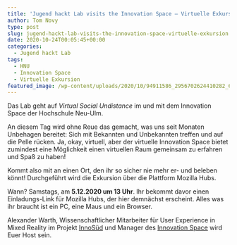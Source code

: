 ```yaml
---
title: 'Jugend hackt Lab visits the Innovation Space – Virtuelle Exkursion'
author: Tom Novy
type: post
slug: jugend-hackt-lab-visits-the-innovation-space-virtuelle-exkursion
date: 2020-10-24T00:05:45+00:00
categories:
  - Jugend hackt Lab
tags:
  - HNU
  - Innovation Space
  - Virtuelle Exkursion
featured_image: /wp-content/uploads/2020/10/94911586_2956702624410282_665356129970159616_o-1024x441.png
---
```

Das Lab geht auf _Virtual Social Undistance_ im und mit dem Innovation Space der Hochschule Neu-Ulm.

An diesem Tag wird ohne Reue das gemacht, was uns seit Monaten Unbehagen bereitet: Sich mit Bekannten und Unbekannten treffen und auf die Pelle rücken. Ja, okay, virtuell, aber der virtuelle Innovation Space bietet zumindest eine Möglichkeit einen virtuellen Raum gemeinsam zu erfahren und Spaß zu haben!

Kommt also mit an einen Ort, den ihr so sicher nie mehr er- und beleben könnt! Durchgeführt wird die Exkursion über die Plattform Mozilla Hubs.

Wann? Samstags, am **5.12.2020 um 13 Uhr**. Ihr bekommt davor einen Einladungs-Link für Mozilla Hubs, der hier demnächst erscheint. Alles was ihr braucht ist ein PC, eine Maus und ein Browser.

Alexander Warth, Wissenschaftlicher Mitarbeiter für User Experience in Mixed Reality im Projekt [InnoSüd](http://www.innosued.de/) und Manager des [Innovation Space](https://www.hs-neu-ulm.de/forschung/labore-und-forschungsinfrastruktur/innovation-space) wird Euer Host sein.
